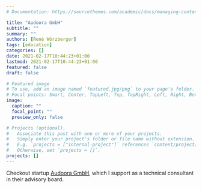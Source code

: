 ```yaml
---
# Documentation: https://sourcethemes.com/academic/docs/managing-content/

title: "Audoora GmbH"
subtitle: ""
summary: ""
authors: [René Wörzberger]
tags: [education]
categories: []
date: 2021-02-17T10:44:23+01:00
lastmod: 2021-02-17T10:44:23+01:00
featured: false
draft: false

# Featured image
# To use, add an image named `featured.jpg/png` to your page's folder.
# Focal points: Smart, Center, TopLeft, Top, TopRight, Left, Right, BottomLeft, Bottom, BottomRight.
image:
  caption: ""
  focal_point: ""
  preview_only: false

# Projects (optional).
#   Associate this post with one or more of your projects.
#   Simply enter your project's folder or file name without extension.
#   E.g. `projects = ["internal-project"]` references `content/project/deep-learning/index.md`.
#   Otherwise, set `projects = []`.
projects: []
---
```


Checkout startup [Audoora GmbH](https://www.audoora.de/), which I support as a technical consultant in their advisory board.